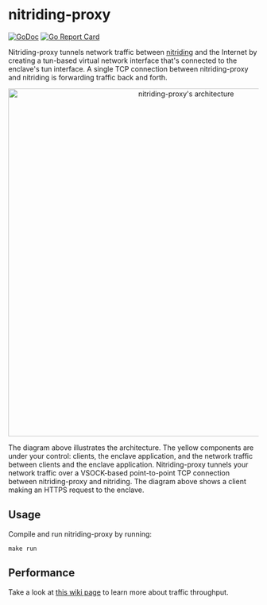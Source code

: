 # nitriding-proxy

[![GoDoc](https://pkg.go.dev/badge/github.com/Amnesic-Systems/nitriding-proxy)](https://pkg.go.dev/github.com/Amnesic-Systems/nitriding-proxy)
[![Go Report Card](https://goreportcard.com/badge/github.com/Amnesic-Systems/nitriding-proxy)](https://goreportcard.com/report/github.com/Amnesic-Systems/nitriding-proxy)

Nitriding-proxy tunnels network traffic between
[nitriding](https://github.com/Amnesic-Systems/nitriding)
and the Internet by creating a tun-based
virtual network interface that's connected to the enclave's tun interface.
A single TCP connection between nitriding-proxy and nitriding is forwarding traffic back and forth.

<div align="center">
  <img src="https://github.com/Amnesic-Systems/nitriding-proxy/assets/1316283/10504730-d5a1-4432-925e-b9e4bdad1478" alt="nitriding-proxy's architecture" width="700">
</div>

The diagram above illustrates the architecture. The yellow components are under your control: clients, the enclave application, and the network traffic between clients and the enclave application. Nitriding-proxy tunnels your network traffic over a VSOCK-based point-to-point TCP connection between nitriding-proxy and nitriding. The diagram above shows a client making an HTTPS request to the enclave.

## Usage

Compile and run nitriding-proxy by running:
```
make run
```

## Performance

Take a look at
[this wiki page](https://github.com/Amnesic-Systems/nitriding-proxy/wiki/Performance-measurements)
to learn more about traffic throughput.
